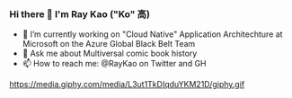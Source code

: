 ### Hi there 👋 I'm Ray Kao ("Ko" 高)

- 🔭 I’m currently working on "Cloud Native" Application Architechture at Microsoft on the Azure Global Black Belt Team 
- 💬 Ask me about Multiversal comic book history
- 📫 How to reach me: @RayKao on Twitter and GH

https://media.giphy.com/media/L3ut1TkDIqduYKM21D/giphy.gif
